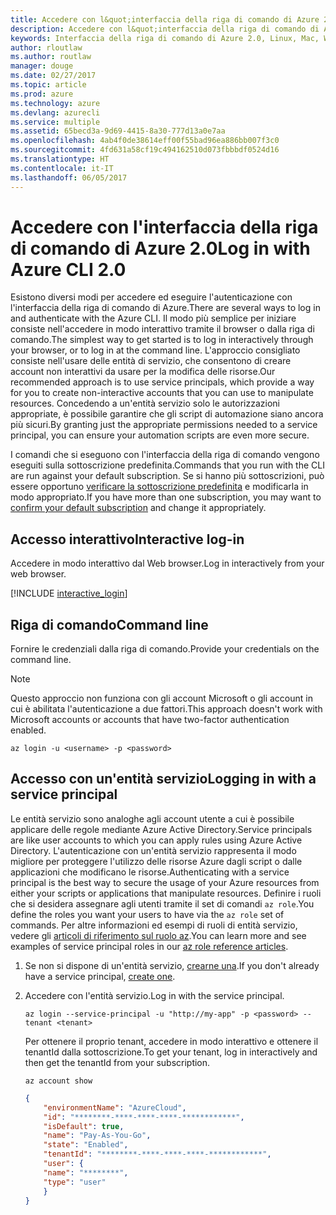 ```yaml
---
title: Accedere con l&quot;interfaccia della riga di comando di Azure 2.0
description: Accedere con l&quot;interfaccia della riga di comando di Azure 2.0 su Linux, Mac o Windows.
keywords: Interfaccia della riga di comando di Azure 2.0, Linux, Mac, Windows, OS X, Ubuntu, Debian, CentOS, RHEL, SUSE, CoreOS, Docker, Windows, Python, PIP
author: rloutlaw
ms.author: routlaw
manager: douge
ms.date: 02/27/2017
ms.topic: article
ms.prod: azure
ms.technology: azure
ms.devlang: azurecli
ms.service: multiple
ms.assetid: 65becd3a-9d69-4415-8a30-777d13a0e7aa
ms.openlocfilehash: 4ab4f0de38614eff00f55bad96ea886bb007f3c0
ms.sourcegitcommit: 4fd631a58cf19c494162510d073fbbbdf0524d16
ms.translationtype: HT
ms.contentlocale: it-IT
ms.lasthandoff: 06/05/2017
---
```

# <a name="log-in-with-azure-cli-20"></a><span data-ttu-id="5c160-104">Accedere con l'interfaccia della riga di comando di Azure 2.0</span><span class="sxs-lookup"><span data-stu-id="5c160-104">Log in with Azure CLI 2.0</span></span>

<span data-ttu-id="5c160-105">Esistono diversi modi per accedere ed eseguire l'autenticazione con l'interfaccia della riga di comando di Azure.</span><span class="sxs-lookup"><span data-stu-id="5c160-105">There are several ways to log in and authenticate with the Azure CLI.</span></span> <span data-ttu-id="5c160-106">Il modo più semplice per iniziare consiste nell'accedere in modo interattivo tramite il browser o dalla riga di comando.</span><span class="sxs-lookup"><span data-stu-id="5c160-106">The simplest way to get started is to log in interactively through your browser, or to log in at the command line.</span></span> <span data-ttu-id="5c160-107">L'approccio consigliato consiste nell'usare delle entità di servizio, che consentono di creare account non interattivi da usare per la modifica delle risorse.</span><span class="sxs-lookup"><span data-stu-id="5c160-107">Our recommended approach is to use service principals, which provide a way for you to create non-interactive accounts that you can use to manipulate resources.</span></span> <span data-ttu-id="5c160-108">Concedendo a un'entità servizio solo le autorizzazioni appropriate, è possibile garantire che gli script di automazione siano ancora più sicuri.</span><span class="sxs-lookup"><span data-stu-id="5c160-108">By granting just the appropriate permissions needed to a service principal, you can ensure your automation scripts are even more secure.</span></span>

<span data-ttu-id="5c160-109">I comandi che si eseguono con l'interfaccia della riga di comando vengono eseguiti sulla sottoscrizione predefinita.</span><span class="sxs-lookup"><span data-stu-id="5c160-109">Commands that you run with the CLI are run against your default subscription.</span></span>  <span data-ttu-id="5c160-110">Se si hanno più sottoscrizioni, può essere opportuno [verificare la sottoscrizione predefinita](manage-azure-subscriptions-azure-cli.md) e modificarla in modo appropriato.</span><span class="sxs-lookup"><span data-stu-id="5c160-110">If you have more than one subscription, you may want to [confirm your default subscription](manage-azure-subscriptions-azure-cli.md) and change it appropriately.</span></span>

## <a name="interactive-log-in"></a><span data-ttu-id="5c160-111">Accesso interattivo</span><span class="sxs-lookup"><span data-stu-id="5c160-111">Interactive log-in</span></span>

<span data-ttu-id="5c160-112">Accedere in modo interattivo dal Web browser.</span><span class="sxs-lookup"><span data-stu-id="5c160-112">Log in interactively from your web browser.</span></span>

[!INCLUDE [interactive_login](includes/interactive-login.md)]

## <a name="command-line"></a><span data-ttu-id="5c160-113">Riga di comando</span><span class="sxs-lookup"><span data-stu-id="5c160-113">Command line</span></span>

<span data-ttu-id="5c160-114">Fornire le credenziali dalla riga di comando.</span><span class="sxs-lookup"><span data-stu-id="5c160-114">Provide your credentials on the command line.</span></span>

> [!Note]
> <span data-ttu-id="5c160-115">Questo approccio non funziona con gli account Microsoft o gli account in cui è abilitata l'autenticazione a due fattori.</span><span class="sxs-lookup"><span data-stu-id="5c160-115">This approach doesn't work with Microsoft accounts or accounts that have two-factor authentication enabled.</span></span>

```azurecli-interactive
az login -u <username> -p <password>
```

## <a name="logging-in-with-a-service-principal"></a><span data-ttu-id="5c160-116">Accesso con un'entità servizio</span><span class="sxs-lookup"><span data-stu-id="5c160-116">Logging in with a service principal</span></span>

<span data-ttu-id="5c160-117">Le entità servizio sono analoghe agli account utente a cui è possibile applicare delle regole mediante Azure Active Directory.</span><span class="sxs-lookup"><span data-stu-id="5c160-117">Service principals are like user accounts to which you can apply rules using Azure Active Directory.</span></span>
<span data-ttu-id="5c160-118">L'autenticazione con un'entità servizio rappresenta il modo migliore per proteggere l'utilizzo delle risorse Azure dagli script o dalle applicazioni che modificano le risorse.</span><span class="sxs-lookup"><span data-stu-id="5c160-118">Authenticating with a service principal is the best way to secure the usage of your Azure resources from either your scripts or applications that manipulate resources.</span></span>
<span data-ttu-id="5c160-119">Definire i ruoli che si desidera assegnare agli utenti tramite il set di comandi `az role`.</span><span class="sxs-lookup"><span data-stu-id="5c160-119">You define the roles you want your users to have via the `az role` set of commands.</span></span>
<span data-ttu-id="5c160-120">Per altre informazioni ed esempi di ruoli di entità servizio, vedere gli [articoli di riferimento sul ruolo az](https://docs.microsoft.com/cli/azure/role.md).</span><span class="sxs-lookup"><span data-stu-id="5c160-120">You can learn more and see examples of service principal roles in our [az role reference articles](https://docs.microsoft.com/cli/azure/role.md).</span></span>

1. <span data-ttu-id="5c160-121">Se non si dispone di un'entità servizio, [crearne una](create-an-azure-service-principal-azure-cli.md).</span><span class="sxs-lookup"><span data-stu-id="5c160-121">If you don't already have a service principal, [create one](create-an-azure-service-principal-azure-cli.md).</span></span>

1. <span data-ttu-id="5c160-122">Accedere con l'entità servizio.</span><span class="sxs-lookup"><span data-stu-id="5c160-122">Log in with the service principal.</span></span>

   ```azurecli-interactive
   az login --service-principal -u "http://my-app" -p <password> --tenant <tenant>
   ```

   <span data-ttu-id="5c160-123">Per ottenere il proprio tenant, accedere in modo interattivo e ottenere il tenantId dalla sottoscrizione.</span><span class="sxs-lookup"><span data-stu-id="5c160-123">To get your tenant, log in interactively and then get the tenantId from your subscription.</span></span>

   ```azurecli
   az account show
   ```

   ```json
   {
       "environmentName": "AzureCloud",
       "id": "********-****-****-****-************",
       "isDefault": true,
       "name": "Pay-As-You-Go",
       "state": "Enabled",
       "tenantId": "********-****-****-****-************",
       "user": {
       "name": "********",
       "type": "user"
       }
   }
   ```
